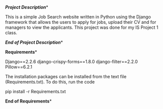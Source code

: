 *******Project Description********

This is a simple Job Search website written in Python using the Django framework that allows the users to apply for jobs, upload their CV and for managers to view the applicants. This project was done for my IS Project 1 class.

*******End of Project Description********


******Requirements*******

Django==2.2.6
django-crispy-forms==1.8.0
django-filter==2.2.0
Pillow==6.2.1

The installation packages can be installed from the text file (Requirements.txt). To do this, run the code

pip install -r Requirements.txt

******End of Requirements*******
